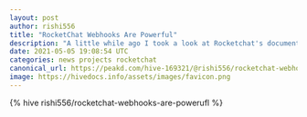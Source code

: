 ```yaml
---
layout: post
author: rishi556
title: "RocketChat Webhooks Are Powerful"
description: "A little while ago I took a look at Rocketchat's documentation on webhooks for a little something that should be coming out soon™."
date: 2021-05-05 19:08:54 UTC
categories: news projects rocketchat
canonical_url: https://peakd.com/hive-169321/@rishi556/rocketchat-webhooks-are-powerufl
image: https://hivedocs.info/assets/images/favicon.png
---
```

{% hive rishi556/rocketchat-webhooks-are-powerufl %}
